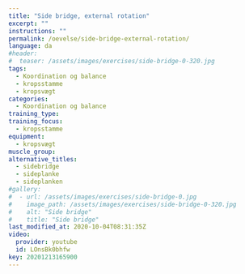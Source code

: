 ```yaml
---
title: "Side bridge, external rotation"
excerpt: ""
instructions: ""
permalink: /oevelse/side-bridge-external-rotation/
language: da
#header:
#  teaser: /assets/images/exercises/side-bridge-0-320.jpg
tags:
  - Koordination og balance
  - kropsstamme
  - kropsvægt
categories:
  - Koordination og balance
training_type: 
training_focus: 
  - kropsstamme
equipment:
  - kropsvægt
muscle_group:
alternative_titles:
  - sidebridge
  - sideplanke
  - sideplanken
#gallery:
#  - url: /assets/images/exercises/side-bridge-0.jpg
#    image_path: /assets/images/exercises/side-bridge-0-320.jpg
#    alt: "Side bridge"
#    title: "Side bridge"
last_modified_at: 2020-10-04T08:31:35Z
video:
  provider: youtube
  id: LOnsBk0bhfw
key: 20201213165900
---
```


